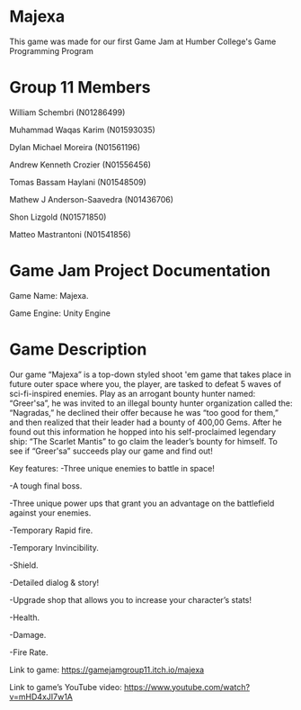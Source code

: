 # Majexa
This game was made for our first Game Jam at Humber College's Game Programming Program
# Group 11 Members
William Schembri (N01286499)

Muhammad Waqas Karim (N01593035)

Dylan Michael Moreira (N01561196)

Andrew Kenneth Crozier (N01556456)

Tomas Bassam Haylani (N01548509)

Mathew J Anderson-Saavedra (N01436706)

Shon Lizgold (N01571850)

Matteo Mastrantoni (N01541856)
# Game Jam Project Documentation
Game Name: Majexa.

Game Engine: Unity Engine
# Game Description
Our game “Majexa” is a top-down styled shoot 'em game that takes place in future outer space where you, the player, are tasked to defeat 5 waves of sci-fi-inspired enemies. Play as an arrogant bounty hunter named: “Greer'sa”, he was invited to an illegal bounty hunter organization called the: “Nagradas,” he declined their offer because he was “too good for them,” and then realized that their leader had a bounty of 400,00 Gems. After he found out this information he hopped into his self-proclaimed legendary ship: “The Scarlet Mantis” to go claim the leader’s bounty for himself. To see if “Greer'sa” succeeds play our game and find out!

Key features:
-Three unique enemies to battle in space!

-A tough final boss.

-Three unique power ups that grant you an advantage on the battlefield against your enemies.
  
  -Temporary Rapid fire.
  
  -Temporary Invincibility.
  
  -Shield.

-Detailed dialog & story!

-Upgrade shop that allows you to increase your character’s stats!
  
  -Health.
  
  -Damage.
  
  -Fire Rate.

Link to game:
https://gamejamgroup11.itch.io/majexa 

Link to game’s YouTube video:
https://www.youtube.com/watch?v=mHD4xJI7w1A
